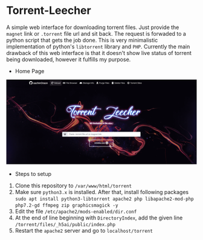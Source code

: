# Torrent-Leecher
A simple web interface for downloading torrent files. Just provide the `magnet` link or `.torrent` file url and sit back. The request is forwaded to a python script that gets the job done. This is very minimalistic implementation of python's `libtorrent` library and `PHP`. Currently the main drawback of this web interface is that it doesn't show live status of torrent being downloaded, however it fulfills my purpose.

- Home Page
<p align="center"><img src="img/snap_shot.png"></p>

- Steps to setup
1. Clone this repository to `/var/www/html/torrent`
2. Make sure `python3.x` is installed. After that, install following packages `sudo apt install python3-libtorrent apache2 php libapache2-mod-php php7.2-gd ffmpeg zip graphicsmagick -y`
3. Edit the file `/etc/apache2/mods-enabled/dir.conf`
4. At the end of line beginning with `DirectoryIndex`, add the given line `/torrent/files/_h5ai/public/index.php`
5. Restart the `apache2` server and go to `localhost/torrent`